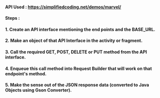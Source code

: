 #### API Used : https://simplifiedcoding.net/demos/marvel/
#### Steps :
#### 1. Create an API interface mentioning the end points and the BASE_URL.
#### 2. Make an object of that API Interface in the activity or fragment.
#### 3. Call the required GET, POST, DELETE or PUT method from the API interface.
#### 4. Enqueue this call method into Request Builder that will work on that endpoint's method.
#### 5. Make the sense out of the JSON response data (converted to Java Objects using Gson Converter).


